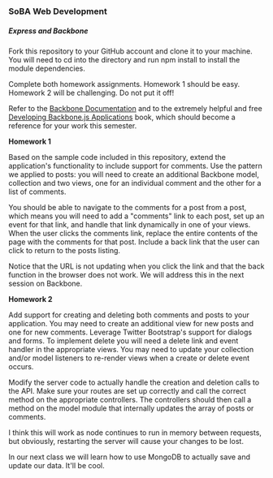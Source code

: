 ### SoBA Web Development

##### Express and Backbone

Fork this repository to your GitHub account and clone it to your machine. You will need to cd into the directory and run npm install to install the module dependencies.

Complete both homework assignments. Homework 1 should be easy. Homework 2 will be challenging. Do not put it off! 

Refer to the [Backbone Documentation](http://backbonejs.org/) and to the extremely helpful and free [Developing Backbone.js Applications](http://addyosmani.github.io/backbone-fundamentals/) book, which should become a reference for your work this semester.

**Homework 1**

Based on the sample code included in this repository, extend the application's functionality to include support for comments. Use the pattern we applied to posts: you will need to create an additional Backbone model, collection and two views, one for an individual comment and the other for a list of comments.

You should be able to navigate to the comments for a post from a post, which means you will need to add a "comments" link to each post, set up an event for that link, and handle that link dynamically in one of your views. When the user clicks the comments link, replace the entire contents of the page with the comments for that post. Include a back link that the user can click to return to the posts listing.

Notice that the URL is not updating when you click the link and that the back function in the browser does not work. We will address this in the next session on Backbone.

**Homework 2**

Add support for creating and deleting both comments and posts to your application. You may need to create an additional view for new posts and one for new comments. Leverage Twitter Bootstrap's support for dialogs and forms. To implement delete you will need a delete link and event handler in the appropriate views. You may need to update your collection and/or model listeners to re-render views when a create or delete event occurs.

Modify the server code to actually handle the creation and deletion calls to the API. Make sure your routes are set up correctly and call the correct method on the appropriate controllers. The controllers should then call a method on the model module that internally updates the array of posts or comments.

I think this will work as node continues to run in memory between requests, but obviously, restarting the server will cause your changes to be lost.

In our next class we will learn how to use MongoDB to actually save and update our data. It'll be cool.